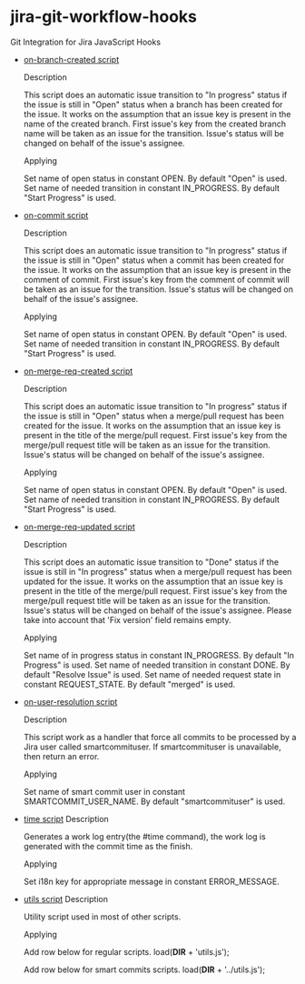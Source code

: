 # jira-git-workflow-hooks
Git Integration for Jira JavaScript Hooks

* [on-branch-created script](http://github.com/BigBrassBand/jira-git-workflow-hooks/blob/master/scripts/on-branch-created.js)
  
  Description

  This script does an automatic issue transition to "In progress" status if
  the issue is still in "Open" status when a branch has been created for the issue.
  It works on the assumption that an issue key is present in the name of the created branch.
  First issue's key from the created branch name will be taken as an issue for the transition.
  Issue's status will be changed on behalf of the issue's assignee.

  Applying

  Set name of open status in constant OPEN. By default "Open" is used.
  Set name of needed transition in constant IN_PROGRESS. By default "Start Progress" is used.

* [on-commit script](http://github.com/BigBrassBand/jira-git-workflow-hooks/blob/master/scripts/on-commit.js)

  Description

  This script does an automatic issue transition to "In progress" status if
  the issue is still in "Open" status when a commit has been created for the issue.
  It works on the assumption that an issue key is present in the comment of commit.
  First issue's key from the comment of commit will be taken as an issue for the transition.
  Issue's status will be changed on behalf of the issue's assignee.

  Applying

  Set name of open status in constant OPEN. By default "Open" is used.
  Set name of needed transition in constant IN_PROGRESS. By default "Start Progress" is used.

* [on-merge-req-created script](http://github.com/BigBrassBand/jira-git-workflow-hooks/blob/master/scripts/on-merge-req-created.js)
  
  Description

  This script does an automatic issue transition to "In progress" status if
  the issue is still in "Open" status when a merge/pull request has been created for the issue.
  It works on the assumption that an issue key is present in the title of the merge/pull request.
  First issue's key from the merge/pull request title will be taken as an issue for the transition.
  Issue's status will be changed on behalf of the issue's assignee.

  Applying

  Set name of open status in constant OPEN. By default "Open" is used.
  Set name of needed transition in constant IN_PROGRESS. By default "Start Progress" is used.

* [on-merge-req-updated script](http://github.com/BigBrassBand/jira-git-workflow-hooks/blob/master/scripts/on-merge-req-updated.js)
  
  Description

  This script does an automatic issue transition to "Done" status if
  the issue is still in "In progress" status when a merge/pull request has been updated for the issue.
  It works on the assumption that an issue key is present in the title of the merge/pull request.
  First issue's key from the merge/pull request title will be taken as an issue for the transition.
  Issue's status will be changed on behalf of the issue's assignee.
  Please take into account that 'Fix version' field remains empty.

  Applying

  Set name of in progress status in constant IN_PROGRESS. By default "In Progress" is used.
  Set name of needed transition in constant DONE. By default "Resolve Issue" is used.
  Set name of needed request state in constant REQUEST_STATE. By default "merged" is used.

* [on-user-resolution script](http://github.com/BigBrassBand/jira-git-workflow-hooks/blob/master/scripts/on-user-resolution.js)
  
  Description

  This script work as a handler that force all commits to be processed by a Jira user called smartcommituser.
  If smartcommituser is unavailable, then return an error.

  Applying

  Set name of smart commit user in constant SMARTCOMMIT_USER_NAME. By default "smartcommituser" is used.

* [time script](http://github.com/BigBrassBand/jira-git-workflow-hooks/blob/master/scripts/smartcommit/time.js)
  Description

  Generates a work log entry(the #time command), the work log is generated with the commit time as
  the finish.

  Applying

  Set i18n key for appropriate message in constant ERROR_MESSAGE.

* [utils script](http://github.com/BigBrassBand/jira-git-workflow-hooks/blob/master/scripts/utils.js)
  Description

  Utility script used in most of other scripts.

  Applying

  Add row below for regular scripts.
  load(__DIR__ + 'utils.js');

  Add row below for smart commits scripts.
  load(__DIR__ + '../utils.js');

